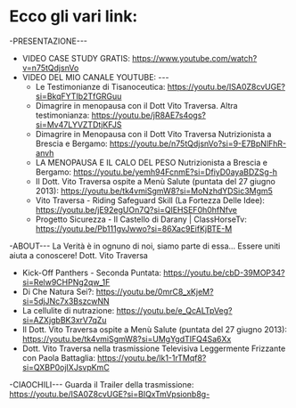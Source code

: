 # Ecco gli vari link:

-PRESENTAZIONE---
- VIDEO CASE STUDY GRATIS: https://www.youtube.com/watch?v=n75tQdjsnVo
- VIDEO DEL MIO CANALE YOUTUBE: ---
  - Le Testimonianze di Tisanoceutica: https://youtu.be/ISA0Z8cvUGE?si=BkqFYTIb2TfGRGuu
  - Dimagrire in menopausa con il Dott Vito Traversa. Altra testimonianza:    https://youtu.be/jR8AE7s4ogs?si=Mv47LYVZTDtjKFJS
  - Dimagrire in Menopausa con il Dott Vito Traversa Nutrizionista a Brescia e Bergamo: https://youtu.be/n75tQdjsnVo?si=9-E7BpNlFhR-anvh
  - LA MENOPAUSA E IL CALO DEL PESO Nutrizionista a Brescia e Bergamo: https://youtu.be/yemh94FcnmE?si=DfiyD0ayaBDZSg-h
  - Il Dott. Vito Traversa ospite a Menù Salute (puntata del 27 giugno 2013): https://youtu.be/tk4vmiSgmW8?si=MoNzhdYDSic3Mgm5
  - Vito Traversa - Riding Safeguard Skill (La Fortezza Delle Idee): https://youtu.be/jE92egUOn7Q?si=QlEHSEF0h0hfNfve
  - Progetto Sicurezza - Il Castello di Darany | ClassHorseTv: https://youtu.be/Pb111gvJwwo?si=86Xac9EifKjBTE-M

-ABOUT---
La Verità è in ognuno di noi,
siamo parte di essa... Essere uniti
aiuta a conoscere!
Dott. Vito Traversa

- Kick-Off Panthers - Seconda Puntata: https://youtu.be/cbD-39MOP34?si=Relw9CHPNg2qw_1F
- Di Che Natura Sei?: https://youtu.be/0mrC8_xKjeM?si=5djJNc7x3BszcwNN
- La cellulite di nutrazione: https://youtu.be/e_QcALTpVeg?si=AZXjgbBK3xrV7qZu
- Il Dott. Vito Traversa ospite a Menù Salute (puntata del 27 giugno 2013): https://youtu.be/tk4vmiSgmW8?si=UMgYgdTIFQ4Sa6Xx
- Dott. Vito Traversa nella trasmissione Televisiva Leggermente Frizzante con Paola Battaglia: https://youtu.be/lk1-1rTMqf8?si=QXBP0ojIXJsvpKmC

-CIAOCHILI---
Guarda il Trailer della trasmissione: https://youtu.be/ISA0Z8cvUGE?si=BIQxTmVpsionb8g-


 





  




